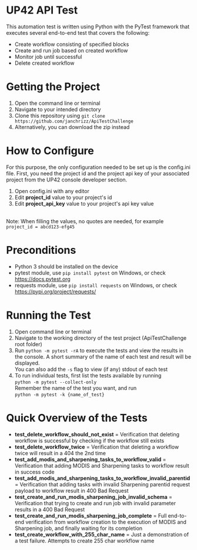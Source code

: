 # UP42 API Test 

This automation test is written using Python with the PyTest framework that executes several end-to-end test that covers the following:
* Create workflow consisting of specified blocks
* Create and run job based on created workflow
* Monitor job until successful
* Delete created workflow

# Getting the Project
1. Open the command line or terminal
2. Navigate to your intended directory
3. Clone this repository using `git clone https://github.com/janchrizz/ApiTestChallenge`
4. Alternatively, you can download the zip instead

# How to Configure
For this purpose, the only configuration needed to be set up is the config.ini file.
First, you need the project id and the project api key of your associated project from the UP42 console developer section.
1. Open config.ini with any editor
2. Edit **project_id** value to your project's id
3. Edit **project_api_key** value to your project's api key value

<br/>Note: When filling the values, no quotes are needed, for example
<br/>`project_id = abcd123-efg45`

# Preconditions
* Python 3 should be installed on the device
* pytest module, use `pip install pytest` on Windows, or check https://docs.pytest.org 
* requests module, use `pip install requests` on Windows, or check https://pypi.org/project/requests/

# Running the Test
1. Open command line or terminal
2. Navigate to the working directory of the test project (ApiTestChallenge root folder)
3. Run `python -m pytest -rA` to execute the tests and view the results in the console. A short summary of the name of each test and result will be displayed.
<br/> You can also add the `-s` flag to view (if any) stdout of each test
4. To run individual tests, first list the tests available by running 
<br/>`python -m pytest --collect-only`
<br/> Remember the name of the test you want, and run 
<br/>`python -m pytest -k {name_of_test}`

# Quick Overview of the Tests
* **test_delete_workflow_should_not_exist** = Verification that deleting workflow is successful by checking if the workflow still exists
* **test_delete_workflow_twice** = Verification that deleting a workflow twice will result in a 404 the 2nd time
* **test_add_modis_and_sharpening_tasks_to_workflow_valid** = Verification that adding MODIS and Sharpening tasks to workflow result in success code
* **test_add_modis_and_sharpening_tasks_to_workflow_invalid_parentid** = Verification that adding tasks with invalid Sharpening parentid request payload to workflow result in 400 Bad Request
* **test_create_and_run_modis_sharpening_job_invalid_schema** = Verification that trying to create and run job with invalid parameter results in a 400 Bad Request
* **test_create_and_run_modis_sharpening_job_complete** = Full end-to-end verification from workflow creation to the execution of MODIS and Sharpening job, and finally waiting for its completion
* **test_create_workflow_with_255_char_name** = Just a demonstration of a test failure. Attempts to create 255 char workflow name